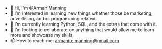 - 👋 Hi, I’m @ArmaniManning
- 👀 I’m interested in learning new things whether those be marketing, advertising, and or programming related.
- 🌱 I’m currently learning Python, SQL, and the extras that come with it.
- 💞️ I’m looking to collaborate on anything that would allow me to learn more and showcase my skills.
- 📫 How to reach me: armani.c.manning@gmail.com

<!---
ArmaniManning/ArmaniManning is a ✨ special ✨ repository because its `README.md` (this file) appears on your GitHub profile.
You can click the Preview link to take a look at your changes.
--->
